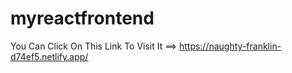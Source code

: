 # myreactfrontend
You Can Click On This Link To Visit It ==> https://naughty-franklin-d74ef5.netlify.app/
